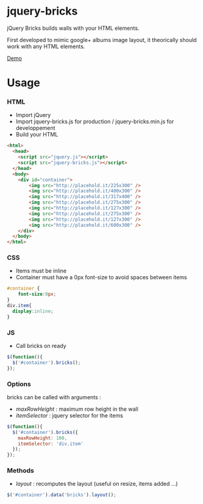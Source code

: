 jquery-bricks
=============

jQuery Bricks builds walls with your HTML elements.

First developed to mimic google+ albums image layout, it theorically should work with any HTML elements.

[Demo](http://jsfiddle.net/rqb98/)

# Usage

### HTML

- Import jQuery
- Import jquery-bricks.js for production / jquery-bricks.min.js for developpement
- Build your HTML

```html
<html>
  <head>
    <script src="jquery.js"></script>
    <script src="jquery-bricks.js"></script>
  </head>
  <body>
    <div id="container">
        <img src="http://placehold.it/225x300" />
        <img src="http://placehold.it/400x300" />
        <img src="http://placehold.it/317x400" />
        <img src="http://placehold.it/275x300" />
        <img src="http://placehold.it/127x300" />
        <img src="http://placehold.it/275x300" />
        <img src="http://placehold.it/127x300" />
        <img src="http://placehold.it/600x300" />
    </div>
  </body>
</html>
```

### CSS

- Items must be inline
- Container must have a 0px font-size to avoid spaces between items

```css
#container {
    font-size:0px;
}
div.item{
  display:inline;
}
```

### JS
- Call bricks on ready

```javascript
$(function(){
  $('#container').bricks();
});
```

### Options

bricks can be called with arguments :
- *maxRowHeight* : maximum row height in the wall
- *itemSelector* : jquery selector for the items

```javascript
$(function(){
  $('#container').bricks({
    maxRowHeight: 100,
    itemSelector: 'div.item'
  });
});
```

### Methods


- *layout* : recomputes the layout (useful on resize, items added ...)

```javascript
$('#container').data('bricks').layout();
```

